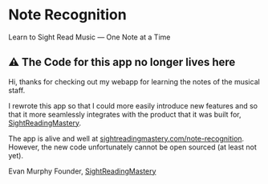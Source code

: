 # Note Recognition #

Learn to Sight Read Music — One Note at a Time

## :warning: The Code for this app no longer lives here ##

Hi, thanks for checking out my webapp for learning the notes of the musical staff.

I rewrote this app so that I could more easily introduce new features and so that it more seamlessly integrates with the product that it was built for, [SightReadingMastery](https://sightreadingmastery.com/).

The app is alive and well at [sightreadingmastery.com/note-recognition](https://sightreadingmastery.com/note-recognition). However, the new code unfortunately cannot be open sourced (at least not yet).

Evan Murphy
Founder, [SightReadingMastery](https://sightreadingmastery.com/)
